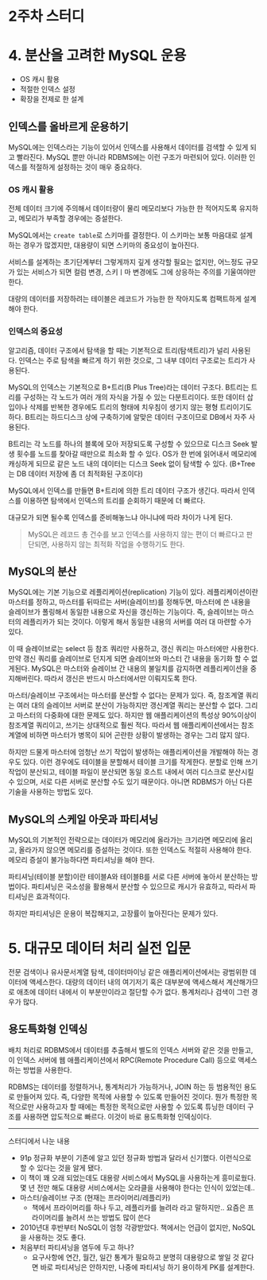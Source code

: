 # 2주차 스터디
# 4. 분산을 고려한 MySQL 운용
- OS 캐시 활용
- 적절한 인덱스 설정
- 확장을 전제로 한 설계

## 인덱스를 올바르게 운용하기
MySQL에는 인덱스라는 기능이 있어서 인덱스를 사용해서 데이터를 검색할 수 있게 되고 빨라진다. MySQL 뿐만 아니라 RDBMS에는 이런 구조가 마련되어 있다. 이러한 인덱스를 적절하게 설정하는 것이 매우 중요하다.

### OS 캐시 활용
전체 데이터 크기에 주의해서 데이터량이 물리 메모리보다 가능한 한 적어지도록 유지하고, 메모리가 부족할 경우에는 증설한다.

MySQL에서는 `create table`로 스키마를 결정한다. 이 스키마는 보통 마음대로 설계하는 경우가 많겠지만, 대용량이 되면 스키마의 중요성이 높아진다.

서비스를 설계하는 초기단계부터 그렇게까지 깊게 생각할 필요는 없지만, 어느정도 규모가 있는 서비스가 되면 컬럼 변경, 스키ㅣ마 변경에도 그에 상응하는 주의를 기울여야만 한다.

대량의 데이터를 저장하려는 테이블은 레코드가 가능한 한 작아지도록 컴팩트하게 설계해야 한다. 

### 인덱스의 중요성
알고리즘, 데이터 구조에서 탐색을 할 때는 기본적으로 트리(탐색트리)가 널리 사용된다. 인덱스는 주로 탐색을 빠르게 하기 위한 것으로, 그 내부 데이터 구조로는 트리가 사용된다.

MySQL의 인덱스는 기본적으로 B+트리(B Plus Tree)라는 데이터 구조다. B트리는 트리를 구성하는 각 노드가 여러 개의 자식을 가질 수 있는 다분트리이다. 또한 데이터 삽입이나 삭제를 반복한 경우에도 트리의 형태에 치우침이 생기지 않는 평형 트리이기도 하다. B트리는 하드디스크 상에 구축하기에 알맞은 데이터 구조이므로 DB에서 자주 사용된다.

B트리는 각 노드를 하나의 블록에 모아 저장되도록 구성할 수 있으므로 디스크 Seek 발생 횟수를 노드를 찾아갈 때만으로 최소화 할 수 있다. OS가 한 번에 읽어내서 메모리에 캐싱하게 되므로 같은 노드 내의 데이터는 디스크 Seek 없이 탐색할 수 있다. (B+Tree는 DB 데이터 저장에 좀 더 최적화된 구조이다)

MySQL에서 인덱스를 만들면 B+트리에 의한 트리 데이터 구조가 생긴다. 따라서 인덱스를 이용하면 탐색에서 인덱스의 트리를 순회하기 때문에 더 빠르다.

대규모가 되면 될수록 인덱스를 준비해놓느냐 아니냐에 따라 차이가 나게 된다.

> MySQL은 레코드 총 건수를 보고 인덱스를 사용하지 않는 편이 더 빠르다고 판단되면, 사용하지 않는 최적화 작업을 수행하기도 한다.

## MySQL의 분산
MySQL에는 기본 기능으로 레플리케이션(replication) 기능이 있다. 레플리케이션이란 마스터를 정하고, 마스터를 뒤따르는 서버(슬레이브)를 정해두면, 마스터에 쓴 내용을 슬레이브가 폴링해서 동일한 내용으로 자신을 갱신하는 기능이다. 즉, 슬레이브는 마스터의 레플리카가 되는 것이다. 이렇게 해서 동일한 내용의 서버를 여러 대 마련할 수가 있다.

이 때 슬레이브로는 select 등 참조 쿼리만 사용하고, 갱신 쿼리는 마스터에만 사용한다. 만약 갱신 쿼리를 슬레이브로 던지게 되면 슬레이브와 마스터 간 내용을 동기화 할 수 없게된다. MySQL은 마스터와 슬레이브 간 내용의 불일치를 감지하면 레플리케이션을 중지해버린다. 따라서 갱신은 반드시 마스터에서만 이뤄지도록 한다.

마스터/슬레이브 구조에서는 마스터를 분산할 수 없다는 문제가 있다. 즉, 참조계열 쿼리는 여러 대의 슬레이브 서버로 분산이 가능하지만 갱신계열 쿼리는 분산할 수 없다. 그리고 마스터의 다중화에 대한 문제도 있다. 하지만 웹 애플리케이션의 특성상 90%이상이 참조계열 쿼리이고, 쓰기는 상대적으로 훨씬 적다. 따라서 웹 애플리케이션에서는 참조계열에 비하면 마스터가 병목이 되어 곤란한 상황이 발생하는 경우는 그리 많지 않다.

하지만 드물게 마스터에 엄청난 쓰기 작업이 발생하는 애플리케이션을 개발해야 하는 경우도 있다. 이런 경우에도 테이블을 분할해서 테이블 크기를 작게한다. 분할로 인해 쓰기 작업이 분산되고, 테이블 파일이 분산되면 동일 호스트 내에서 여러 디스크로 분산시킬 수 있으며, 서로 다른 서버로 분산할 수도 있기 때문이다. 아니면 RDBMS가 아닌 다른 기술을 사용하는 방법도 있다.

## MySQL의 스케일 아웃과 파티셔닝
MySQL의 기본적인 전략으로는 데이터가 메모리에 올라가는 크기라면 메모리에 올리고, 올라가지 않으면 메모리를 증설하는 것이다. 또한 인덱스도 적절히 사용해야 한다. 메모리 증설이 불가능하다면 파티셔닝을 해야 한다.

파티셔닝(테이블 분할)이란 테이블A와 테이블B를 서로 다른 서버에 놓아서 분산하는 방법이다. 파티셔닝은 국소성을 활용해서 분산할 수 있으므로 캐시가 유효하고, 따라서 파티셔닝은 효과적이다.

하지만 파티셔닝은 운용이 복잡해지고, 고장률이 높아진다는 문제가 있다. 

# 5. 대규모 데이터 처리 실전 입문
전문 검색이나 유사문서계열 탐색, 데이터마이닝 같은 애플리케이션에서는 광범위한 데이터에 액세스한다. 대량의 데이터 내의 여기저기 혹은 대부분에 액세스해서 계산해가므로 애초에 데이터 내에서 이 부분만이라고 절단할 수가 없다. 통계처리나 검색이 그런 경우가 많다.

## 용도특화형 인덱싱
배치 처리로 RDBMS에서 데이터를 추출해서 별도의 인덱스 서버와 같은 것을 만들고, 이 인덱스 서버에 웹 애플리케이션에서 RPC(Remote Procedure Call) 등으로 액세스 하는 방법을 사용한다.

RDBMS는 데이터를 정렬하거나, 통계처리가 가능하거나, JOIN 하는 등 범용적인 용도로 만들어져 있다. 즉, 다양한 목적에 사용할 수 있도록 만들어진 것이다. 뭔가 특정한 목적으로만 사용하고자 할 때에는 특정한 목적으로만 사용할 수 있도록 튜닝한 데이터 구조를 사용하면 압도적으로 빠르다. 이것이 바로 용도특화형 인덱싱이다.

---
스터디에서 나눈 내용
- 91p 정규화 부분이 기존에 알고 있던 정규화 방법과 달라서 신기했다. 이런식으로 할 수 있다는 것을 알게 됐다.
- 이 책이 꽤 오래 되었는데도 대용량 서비스에서 MySQL을 사용하는게 흥미로웠다. 몇 년 전만 해도 대용량 서비스에서는 오라클을 사용해야 한다는 인식이 있었는데..
- 마스터/슬레이브 구조 (현재는 프라이머리/레플리카) 
  - 책에서 프라이머리를 하나 두고, 레플리카를 늘려라 라고 말하지만.. 요즘은 프라이머리를 늘려서 쓰는 방법도 많이 쓴다
- 2010년대 후반부터 NoSQL이 엄청 각광받았다. 책에서는 언급이 없지만, NoSQL을 사용하는 것도 좋다.
- 처음부터 파티셔닝을 염두에 두고 하나?
  - 요구사항에 연간, 월간, 일간 통계가 필요하고 분명히 대용량으로 쌓일 것 같다면 바로 파티셔닝은 안하지만, 나중에 파티셔닝 하기 용이하게 PK를 설계한다.


